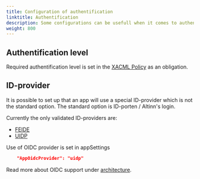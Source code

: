 ```yaml
---
title: Configuration of authentification
linktitle: Authentification
description: Some configurations can be usefull when it comes to authentification
weight: 800
---
```



## Authentification level

Required authentification level is set in the [XACML Policy](../authorization) as an obligation.


## ID-provider

It is possible to set up that an app will use a special ID-provider which is not the standard option. The standard option is ID-porten / Altinn's login.  

Currently the only validated ID-providers are:

- [FEIDE](https://www.feide.no/)
- [UIDP](https://www.udir.no/verktoy/uidp/)

Use of OIDC provider is set in appSettings

```json
    "AppOidcProvider": "uidp"
```


Read more about OIDC support under [architecture](/technology/architecture/capabilities/runtime/security/authentication/oidcproviders/).

